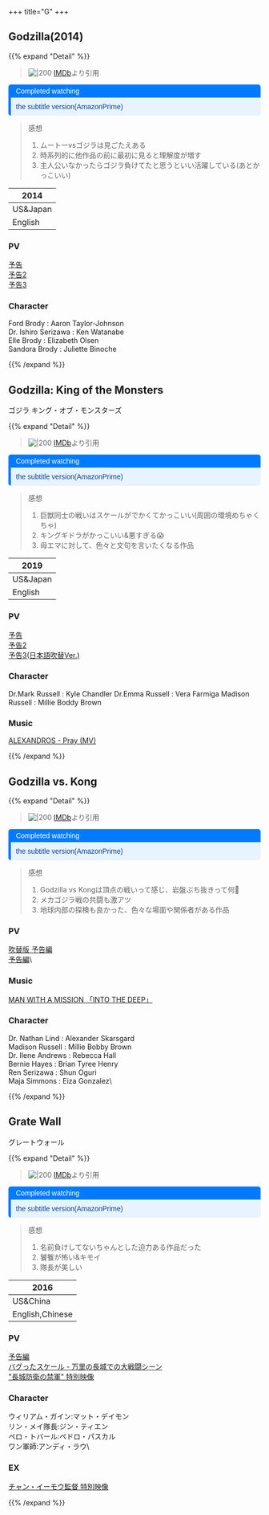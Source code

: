 +++
title="G"
+++

## Godzilla(2014)
{{% expand "Detail" %}}

> ![|200](https://m.media-amazon.com/images/M/MV5BZDFmYTM4NzAtNWM0ZC00MGJlLWEyYzQtYzA3ZTFiNzc1YjllXkEyXkFqcGdeQXVyMTA4NjE0NjEy._V1_FMjpg_UX1000_.jpg)
> [IMDb](https://www.google.com/url?sa=i&url=https%3A%2F%2Fwww.imdb.com%2Ftitle%2Ftt0831387%2F&psig=AOvVaw0lxtDEDDfWfcfJ4Qfs3s5M&ust=1721817518098000&source=images&cd=vfe&opi=89978449&ved=0CBEQjRxqFwoTCNidsp_8vIcDFQAAAAAdAAAAABAE)より引用


<div style="margin: 10px 0; border-left: 5px solid #007BFF; border-radius: 5px; overflow: hidden; font-family: Arial, sans-serif;"> <div style="background-color: #007BFF; color: #ffffff; padding: 5px 10px; font-weight: normal; font-size: 14px;"> Completed watching </div> <div style="background-color: #e7f3fe; color: #084298; padding: 10px;"> <p style="margin: 0;">the subtitle version(AmazonPrime)</p> </div> </div>

> 感想  
> 1. ムートーvsゴジラは見ごたえある
> 2. 時系列的に他作品の前に最初に見ると理解度が増す
> 3. 主人公いなかったらゴジラ負けてたと思うといい活躍している(あとかっこいい)

| 2014     |
| -------- |
| US&Japan |
| English  |

### PV
[予告](https://youtu.be/hNxamY1anM0)\
[予告2](https://youtu.be/fkNr6DoBcII)\
[予告3](https://youtu.be/a_WRsHyOTjY)

### Character
Ford Brody : Aaron Taylor-Johnson\
Dr. Ishiro Serizawa : Ken Watanabe\
Elle Brody : Elizabeth Olsen\
Sandora Brody : Juliette Binoche

{{% /expand %}}

## Godzilla: King of the Monsters
ゴジラ キング・オブ・モンスターズ  

{{% expand "Detail" %}}

> ![|200](https://m.media-amazon.com/images/M/MV5BOGFjYWNkMTMtMTg1ZC00Y2I4LTg0ZTYtN2ZlMzI4MGQwNzg4XkEyXkFqcGdeQXVyMTkxNjUyNQ@@._V1_.jpg)
> [IMDb](https://www.google.com/url?sa=i&url=https%3A%2F%2Fwww.imdb.com%2Ftitle%2Ftt3741700%2F&psig=AOvVaw0cX1RTbdd2YXhOO29yPs3z&ust=1721870925767000&source=images&cd=vfe&opi=89978449&ved=0CBEQjRxqFwoTCJi89prDvocDFQAAAAAdAAAAABAE)より引用


<div style="margin: 10px 0; border-left: 5px solid #007BFF; border-radius: 5px; overflow: hidden; font-family: Arial, sans-serif;"> <div style="background-color: #007BFF; color: #ffffff; padding: 5px 10px; font-weight: normal; font-size: 14px;"> Completed watching </div> <div style="background-color: #e7f3fe; color: #084298; padding: 10px;"> <p style="margin: 0;">the subtitle version(AmazonPrime)</p> </div> </div>

> 感想  
> 1. 巨獣同士の戦いはスケールがでかくてかっこいい(周囲の環境めちゃくちゃ)
> 2. キングギドラがかっこいい&悪すぎる😱
> 3. 母エマに対して、色々と文句を言いたくなる作品

| 2019     |
| -------- |
| US&Japan |
| English  |

### PV
[予告](https://youtu.be/R5Swd7CWg1M)\
[予告2](https://youtu.be/FNJDkkuP2N4)\
[予告3(日本語吹替Ver.)](https://youtu.be/ItT22BIVo10)

### Character
Dr.Mark Russell : Kyle Chandler
Dr.Emma Russell : Vera Farmiga
Madison Russell : Millie Boddy Brown
### Music
[ALEXANDROS - Pray (MV)](https://www.youtube.com/watch?v=IQCDOcO8wcA)

{{% /expand %}}

## Godzilla vs. Kong
{{% expand "Detail" %}}

> ![|200](https://m.media-amazon.com/images/M/MV5BMzk2ZmYxNTUtODlhMi00NzE2LTkwMTctYjg0ODQ1ZjkyNzJmXkEyXkFqcGdeQXVyMTA3MDk2NDg2._V1_.jpg)
> [IMDb](https://www.google.com/url?sa=i&url=https%3A%2F%2Fwww.imdb.com%2Ftitle%2Ftt5034838%2F&psig=AOvVaw0zv6yZ4_9cxgRzQGCVv38H&ust=1721871236546000&source=images&cd=vfe&opi=89978449&ved=0CBEQjRxqFwoTCMCh-67EvocDFQAAAAAdAAAAABAJ)より引用  

<div style="margin: 10px 0; border-left: 5px solid #007BFF; border-radius: 5px; overflow: hidden; font-family: Arial, sans-serif;"> <div style="background-color: #007BFF; color: #ffffff; padding: 5px 10px; font-weight: normal; font-size: 14px;"> Completed watching </div> <div style="background-color: #e7f3fe; color: #084298; padding: 10px;"> <p style="margin: 0;">the subtitle version(AmazonPrime)</p> </div> </div>

> 感想  
> 1. Godzilla vs Kongは頂点の戦いって感じ、岩盤ぶち抜きって何🤣
> 2. メカゴジラ戦の共闘も激アツ
> 3. 地球内部の探検も良かった、色々な場面や関係者がある作品

### PV
[吹替版 予告編](https://youtu.be/Zd3zRShj7to)\
[予告編](https://youtu.be/TCfmnUPIhUo)\
### Music
[MAN WITH A MISSION 「INTO THE DEEP」](https://youtu.be/EMIaDLICMC4)

### Character
Dr. Nathan Lind : Alexander Skarsgard\
Madison Russell : Millie Bobby Brown\
Dr. Ilene Andrews : Rebecca Hall\
Bernie Hayes : Brian Tyree Henry\
Ren Serizawa : Shun Oguri\
Maja Simmons : Eiza Gonzalez\

{{% /expand %}}

## Grate Wall
グレートウォール  

{{% expand "Detail" %}}

> ![|200](https://m.media-amazon.com/images/M/MV5BMjA3MjAzOTQxNF5BMl5BanBnXkFtZTgwOTc5OTY1OTE@._V1_.jpg)
> [IMDb](https://www.google.com/url?sa=i&url=https%3A%2F%2Fwww.imdb.com%2Ftitle%2Ftt2034800%2F&psig=AOvVaw3NeNC4IrWNWHvOwyWZHjPD&ust=1721872099572000&source=images&cd=vfe&opi=89978449&ved=0CBEQjRxqFwoTCICZ3NPHvocDFQAAAAAdAAAAABAE)より引用

<div style="margin: 10px 0; border-left: 5px solid #007BFF; border-radius: 5px; overflow: hidden; font-family: Arial, sans-serif;"> <div style="background-color: #007BFF; color: #ffffff; padding: 5px 10px; font-weight: normal; font-size: 14px;"> Completed watching </div> <div style="background-color: #e7f3fe; color: #084298; padding: 10px;"> <p style="margin: 0;">the subtitle version(AmazonPrime)</p> </div> </div>

> 感想  
> 1. 名前負けしてないちゃんとした迫力ある作品だった
> 2. 饕餮が怖い&キモイ
> 3. 隊長が美しい

| 2016            |
| --------------- |
| US&China        |
| English,Chinese |


### PV
[予告編](https://youtu.be/B9xMPUVLjsQ)\
[バグったスケール - 万里の長城での大戦闘シーン](https://youtu.be/AB2oZELvsiw)\
["長城防衛の禁軍" 特別映像](https://youtu.be/WV2N4Dzw7NU)

### Character
ウィリアム・ガイン:マット・デイモン\
リン・メイ隊長:ジン・ティエン\
ペロ・トバール:ペドロ・パスカル\
ワン軍師:アンディ・ラウ\

### EX
[チャン・イーモウ監督 特別映像](https://youtu.be/nmE-9p95tac)

{{% /expand %}}

